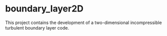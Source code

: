 # boundary_layer2D
This project contains the development of a two-dimensional incompressible turbulent boundary layer code. 

